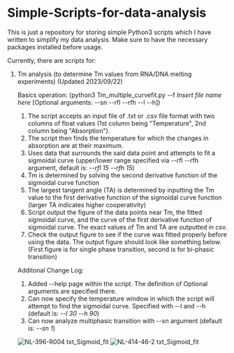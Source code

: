 # Simple-Scripts-for-data-analysis
This is just a repository for storing simple Python3 scripts which I have written to simplify my data analysis.
Make sure to have the necessary packages installed before usage.

Currently, there are scripts for:
1. Tm analysis (to determine Tm values from RNA/DNA melting experiments) (Updated 2023/09/22)

    Basics operation: (python3 Tm_multiple_curvefit.py --f *Insert file name here* [Optional arguments: --sn --rfl --rfh --l --h])
   
    1. The script accepts an input file of .txt or .csv file format with two columns of float values (1st column being "Temperature", 2nd column being "Absorption").
    2. The script then finds the temperature for which the changes in absorption are at their maximum.
    3. Uses data that surrounds the said data point and attempts to fit a sigmoidal curve (upper/lower range specified via --rfl --rfh argument, default is: *--rfl 15 --rfh 15*)
    4. Tm is determined by solving the second derivative function of the sigmoidal curve function
    5. The largest tangent angle (TA) is determined by inputting the Tm value to the first derivative function of the sigmoidal curve function
       (larger TA indicates higher cooperativity)
    6. Script output the figure of the data points near Tm, the fitted sigmoidal curve, and the curve of the first derivative function of sigmoidal curve. The exact values of Tm and TA are outputted in csv.
    7. Check the output figure to see if the curve was fitted properly before using the data. The output figure should look like something below.
       (First figure is for single phase transition, second is for bi-phasic transition)

    Additonal Change Log:
    1. Added --help page within the script. The definition of Optional arguments are specified there.
    2. Can now specify the temperature window in which the script will attempt to find the sigmoidal curve. Specified with --l and --h
       (default is: *--l 30 --h 90*)
    4. Can now analyze multiphasic transition with --sn argument (default is: *--sn 1*)

    ![NL-396-R004 txt_Sigmoid_fit](https://github.com/BenNiLu/Simple-Scripts-for-data-analysis/assets/137369525/34390c42-afc0-463f-883c-a3d51d17f648)
![NL-414-46-2 txt_Sigmoid_fit](https://github.com/BenNiLu/Simple-Scripts-for-data-analysis/assets/137369525/0e089d97-5421-43a7-a602-8ee709da022a)
